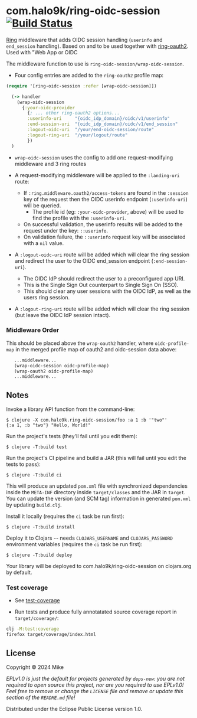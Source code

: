 # com.halo9k/ring-oidc-session [![Build Status](https://github.com/intronic/ring-oidc-session/actions/workflows/test.yml/badge.svg)](https://github.com/intronic/ring-oidc-session/actions/workflows/test.yml)

[Ring][] middleware that adds OIDC session handling (`userinfo` and `end_session` handling).
Based on and to be used together with  [ring-oauth2][].
Used with "Web App or  OIDC

The middleware function to use is `ring-oidc-session/wrap-oidc-session`.

* Four config entries are added to the `ring-oauth2` profile map:

```clojure
(require '[ring-oidc-session :refer [wrap-oidc-session]])

  (-> handler
    (wrap-oidc-session
      {:your-oidc-provider
        {; ... other ring-oauth2 options...
        :userinfo-uri     "{oidc_idp_domain}/oidc/v1/userinfo"
        :end-session-uri  "{oidc_idp_domain}/oidc/v1/end_session"
        :logout-oidc-uri  "/your/end-oidc-session/route"
        :logout-ring-uri  "/your/logout/route"
        })
  )
```

* `wrap-oidc-session` uses the config to add one request-modifying middleware and 3 ring routes

* A request-modifying middleware will be applied to the `:landing-uri` route:
  * If `:ring.middleware.oauth2/access-tokens` are found in the `:session` key of the request then the OIDC userinfo endpoint (`:userinfo-uri`) will be queried.
    * The profile id (eg: `:your-oidc-provider`, above) will be used to find the profile with the `:userinfo-uri`.
  * On successful validation, the userinfo results will be added to the request under the key: `::userinfo`.
  * On validation failure, the `::userinfo` request key will be associated with a `nil` value.

* A `:logout-oidc-uri` route will be added which will clear the ring session and redirect the user to the OIDC end_session endpoint (`:end-session-uri`).
  * The OIDC IdP should redirect the user to a preconfigured app URI.
  * This is the Single Sign Out counterpart to Single Sign On (SSO).
  * This should clear any user sessions with the OIDC IdP, as well as the users ring session.

* A `:logout-ring-uri` route will be added which will clear the ring session (but leave the OIDC IdP session intact).


[ring]: https://github.com/ring-clojure/ring
[oauth 2.0]: https://oauth.net/2/
[ring-oauth2]: https://github.com/weavejester/ring-oauth2

### Middleware Order

This should be placed above the `wrap-oauth2` handler, where `oidc-profile-map` in the merged profile map of oauth2 and oidc-session data above:

```clojure
   ...middleware...
   (wrap-oidc-session oidc-profile-map)
   (wrap-oauth2 oidc-profile-map)
   ...middleware...
```


## Notes

Invoke a library API function from the command-line:

    $ clojure -X com.halo9k.ring-oidc-session/foo :a 1 :b '"two"'
    {:a 1, :b "two"} "Hello, World!"

Run the project's tests (they'll fail until you edit them):

    $ clojure -T:build test

Run the project's CI pipeline and build a JAR (this will fail until you edit the tests to pass):

    $ clojure -T:build ci

This will produce an updated `pom.xml` file with synchronized dependencies inside the `META-INF`
directory inside `target/classes` and the JAR in `target`. You can update the version (and SCM tag)
information in generated `pom.xml` by updating `build.clj`.

Install it locally (requires the `ci` task be run first):

    $ clojure -T:build install

Deploy it to Clojars -- needs `CLOJARS_USERNAME` and `CLOJARS_PASSWORD` environment
variables (requires the `ci` task be run first):

    $ clojure -T:build deploy

Your library will be deployed to com.halo9k/ring-oidc-session on clojars.org by default.

### Test coverage

* See [test-coverage][]

* Run tests and produce fully annotatated source coverage report in `target/coverage/`:

```bash
clj -M:test:coverage
firefox target/coverage/index.html
```

[test-coverage]: https://github.com/cloverage/cloverage

## License

Copyright © 2024 Mike

_EPLv1.0 is just the default for projects generated by `deps-new`: you are not_
_required to open source this project, nor are you required to use EPLv1.0!_
_Feel free to remove or change the `LICENSE` file and remove or update this_
_section of the `README.md` file!_

Distributed under the Eclipse Public License version 1.0.
